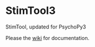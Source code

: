 # StimTool3

StimTool, updated for PsychoPy3

Please the [wiki](https://github.com/laureate-institute-for-brain-research/StimTool3/wiki) for documentation.